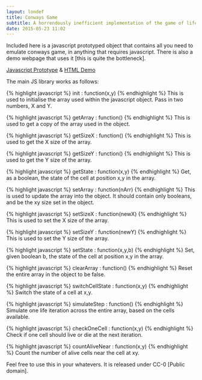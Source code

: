 ```yaml
---
layout: londef
title: Conways Game
subtitle: A horrendously inefficient implementation of the game of life
date: 2015-05-23 11:02
---
```

Included here is a javascript prototyped object that contains all you need to emulate conways game, in anything that requires javascript. There is also a demo webpage that uses it [this is quite the bottleneck].

[Javascript Prototype][ajavascript] & [HTML Demo][ahtmldemo]


The main JS library works as follows:

{% highlight javascript %}
    init : function(x,y)
{% endhighlight %}
This is used to initialise the array used within the javascript object. Pass in two numbers, X and Y.


{% highlight javascript %}
    getArray : function()
{% endhighlight %}
This is used to get a copy of the array used in the object.


{% highlight javascript %}
    getSizeX  : function()
{% endhighlight %}
This is used to get the X size of the array.


{% highlight javascript %}
    getSizeY  : function()
{% endhighlight %}
This is used to get the Y size of the array.


{% highlight javascript %}
    getState  : function(x,y)
{% endhighlight %}
Get, as a boolean, the state of the cell at position x,y in the array.


{% highlight javascript %}
    setArray : function(nArr)
{% endhighlight %}
This is used to update the array into the object. It should contain only booleans, and be the xy size set in the object.


{% highlight javascript %}
    setSizeX  : function(newX)
{% endhighlight %}
This is used to set the X size of the array.


{% highlight javascript %}
    setSizeY  : function(newY)
{% endhighlight %}
This is used to set the Y size of the array.


{% highlight javascript %}
    setState  : function(x,y,b)
{% endhighlight %}
Set, given boolean b, the state of the cell at position x,y in the array.


{% highlight javascript %}
    clearArray  : function()
{% endhighlight %}
Reset the entire array in the object to be false.


{% highlight javascript %}
    switchCellState  : function(x,y)
{% endhighlight %}
Switch the state of a cell at x,y.
  
  
{% highlight javascript %}
    simulateStep  : function()
{% endhighlight %}
Simulate one life iteration across the entire array, based on the cells available.
  
  
{% highlight javascript %}
    checkOneCell  : function(x,y)
{% endhighlight %}
Check if one cell should live or die at the next iteration.
  
  
{% highlight javascript %}
    countAliveNear  : function(x,y)
{% endhighlight %}
Count the number of alive cells near the cell at xy.
  
  
Feel free to use this in your whatevers. It is released under CC-0 [Public domain].


[ajavascript]:  https://lonmcgregor.github.io/ConwaysGame/logic.js
[ahtmldemo]:    https://lonmcgregor.github.io/ConwaysGame/game.html